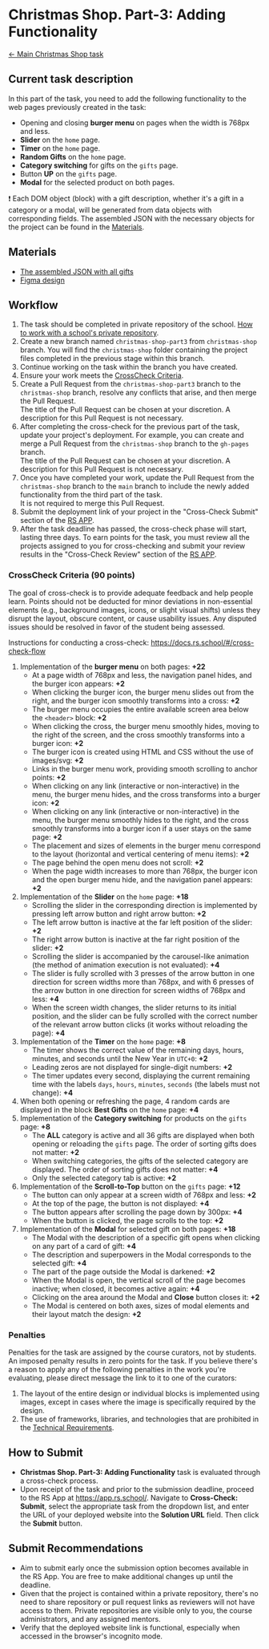 # Christmas Shop. Part-3: Adding Functionality

[← Main Christmas Shop task](christmas-shop.md)

## Current task description

In this part of the task, you need to add the following functionality to the web pages previously created in the task:

- Opening and closing **burger menu** on pages when the width is 768px and less.
- **Slider** on the `home` page.
- **Timer** on the `home` page.
- **Random Gifts** on the `home` page.
- **Category switching** for gifts on the `gifts` page.
- Button **UP** on the `gifts` page.
- **Modal** for the selected product on both pages.

❗ Each DOM object (block) with a gift description, whether it's a gift in a category or a modal, will be generated from data objects with corresponding fields. The assembled JSON with the necessary objects for the project can be found in the [Materials](#materials).

## Materials

- [The assembled JSON with all gifts](gifts.json)
- [Figma design](https://www.figma.com/design/zTB01BwWZVoXYK5atH3eZT/Cristmas-Shop)

## Workflow

1. The task should be completed in private repository of the school. [How to work with a school's private repository](https://docs.rs.school/#/private-repository).
2. Create a new branch named `christmas-shop-part3` from `christmas-shop` branch. You will find the `christmas-shop` folder containing the project files completed in the previous stage within this branch.
3. Continue working on the task within the branch you have created.
4. Ensure your work meets the [CrossCheck Criteria](#crosscheck-criteria-90-points).
5. Create a Pull Request from the `christmas-shop-part3` branch to the `christmas-shop` branch, resolve any conflicts that arise, and then merge the Pull Request.  
   The title of the Pull Request can be chosen at your discretion. A description for this Pull Request is not necessary.
6. After completing the cross-check for the previous part of the task, update your project's deployment. For example, you can create and merge a Pull Request from the `christmas-shop` branch to the `gh-pages` branch.  
   The title of the Pull Request can be chosen at your discretion. A description for this Pull Request is not necessary.
7. Once you have completed your work, update the Pull Request from the `christmas-shop` branch to the `main` branch to include the newly added functionality from the third part of the task.  
   It is not required to merge this Pull Request.
8. Submit the deployment link of your project in the "Cross-Check Submit" section of the [RS APP](https://app.rs.school/).
9. After the task deadline has passed, the cross-check phase will start, lasting three days. To earn points for the task, you must review all the projects assigned to you for cross-checking and submit your review results in the "Cross-Check Review" section of the [RS APP](https://app.rs.school/).

### CrossCheck Criteria (90 points)

The goal of cross-check is to provide adequate feedback and help people learn. Points should not be deducted for minor deviations in non-essential elements (e.g., background images, icons, or slight visual shifts) unless they disrupt the layout, obscure content, or cause usability issues. Any disputed issues should be resolved in favor of the student being assessed.  

Instructions for conducting a cross-check: <https://docs.rs.school/#/cross-check-flow>

1. Implementation of the **burger menu** on both pages: **+22**
   - At a page width of 768px and less, the navigation panel hides, and the burger icon appears: **+2**
   - When clicking the burger icon, the burger menu slides out from the right, and the burger icon smoothly transforms into a cross: **+2**
   - The burger menu occupies the entire available screen area below the `<header>` block: **+2**
   - When clicking the cross, the burger menu smoothly hides, moving to the right of the screen, and the cross smoothly transforms into a burger icon: **+2**
   - The burger icon is created using HTML and CSS without the use of images/svg: **+2**
   - Links in the burger menu work, providing smooth scrolling to anchor points: **+2**
   - When clicking on any link (interactive or non-interactive) in the menu, the burger menu hides, and the cross transforms into a burger icon: **+2**
   - When clicking on any link (interactive or non-interactive) in the menu, the burger menu smoothly hides to the right, and the cross smoothly transforms into a burger icon if a user stays on the same page: **+2**
   - The placement and sizes of elements in the burger menu correspond to the layout (horizontal and vertical centering of menu items): **+2**
   - The page behind the open menu does not scroll: **+2**
   - When the page width increases to more than 768px, the burger icon and the open burger menu hide, and the navigation panel appears: **+2**
2. Implementation of the **Slider** on the `home` page: **+18**
   - Scrolling the slider in the corresponding direction is implemented by pressing left arrow button and right arrow button: **+2**
   - The left arrow button is inactive at the far left position of the slider: **+2**
   - The right arrow button is inactive at the far right position of the slider: **+2**
   - Scrolling the slider is accompanied by the carousel-like animation (the method of animation execution is not evaluated): **+4**
   - The slider is fully scrolled with 3 presses of the arrow button in one direction for screen widths more than 768px, and with 6 presses of the arrow button in one direction for screen widths of 768px and less: **+4**
   - When the screen width changes, the slider returns to its initial position, and the slider can be fully scrolled with the correct number of the relevant arrow button clicks (it works without reloading the page): **+4**
3. Implementation of the **Timer** on the `home` page: **+8**
   - The timer shows the correct value of the remaining days, hours, minutes, and seconds until the New Year in `UTC+0`: **+2**
   - Leading zeros are not displayed for single-digit numbers: **+2**
   - The timer updates every second, displaying the current remaining time with the labels `days`, `hours`, `minutes`, `seconds` (the labels must not change): **+4**
4. When both opening or refreshing the page, 4 random cards are displayed in the block **Best Gifts** on the `home` page: **+4**
5. Implementation of the **Category switching** for products on the `gifts` page: **+8**
   - The **ALL** category is active and all 36 gifts are displayed when both opening or reloading the `gifts` page. The order of sorting gifts does not matter: **+2**
   - When switching categories, the gifts of the selected category are displayed. The order of sorting gifts does not matter: **+4**
   - Only the selected category tab is active: **+2**
6. Implementation of the **Scroll-to-Top** button on the `gifts` page: **+12**
   - The button can only appear at a screen width of 768px and less: **+2**
   - At the top of the page, the button is not displayed: **+4**
   - The button appears after scrolling the page down by 300px: **+4**
   - When the button is clicked, the page scrolls to the top: **+2**
7. Implementation of the **Modal** for selected gift on both pages: **+18**
   - The Modal with the description of a specific gift opens when clicking on any part of a card of gift: **+4**
   - The description and superpowers in the Modal corresponds to the selected gift: **+4**
   - The part of the page outside the Modal is darkened: **+2**
   - When the Modal is open, the vertical scroll of the page becomes inactive; when closed, it becomes active again: **+4**
   - Clicking on the area around the Modal and **Close** button closes it: **+2**
   - The Modal is centered on both axes, sizes of modal elements and their layout match the design: **+2**

### Penalties

Penalties for the task are assigned by the course curators, not by students. An imposed penalty results in zero points for the task. If you believe there's a reason to apply any of the following penalties in the work you're evaluating, please direct message the link to it to one of the curators:

1. The layout of the entire design or individual blocks is implemented using images, except in cases where the image is specifically required by the design.
2. The use of frameworks, libraries, and technologies that are prohibited in the [Technical Requirements](./christmas-shop.md#technical-requirements).

## How to Submit

- **Christmas Shop. Part-3: Adding Functionality** task is evaluated through a cross-check process.
- Upon receipt of the task and prior to the submission deadline, proceed to the RS App at <https://app.rs.school/>. Navigate to **Cross-Check: Submit**, select the appropriate task from the dropdown list, and enter the URL of your deployed website into the **Solution URL** field. Then click the **Submit** button.

## Submit Recommendations

- Aim to submit early once the submission option becomes available in the RS App. You are free to make additional changes up until the deadline.
- Given that the project is contained within a private repository, there's no need to share repository or pull request links as reviewers will not have access to them. Private repositories are visible only to you, the course administrators, and any assigned mentors.
- Verify that the deployed website link is functional, especially when accessed in the browser's incognito mode.
